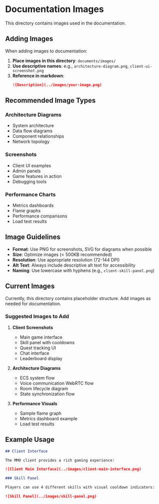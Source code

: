 # Documentation Images

This directory contains images used in the documentation.

## Adding Images

When adding images to documentation:

1. **Place images in this directory**: `documents/images/`
2. **Use descriptive names**: e.g., `architecture-diagram.png`, `client-ui-screenshot.png`
3. **Reference in markdown**: 
   ```markdown
   ![Description](../images/your-image.png)
   ```

## Recommended Image Types

### Architecture Diagrams
- System architecture
- Data flow diagrams
- Component relationships
- Network topology

### Screenshots
- Client UI examples
- Admin panels
- Game features in action
- Debugging tools

### Performance Charts
- Metrics dashboards
- Flame graphs
- Performance comparisons
- Load test results

## Image Guidelines

- **Format**: Use PNG for screenshots, SVG for diagrams when possible
- **Size**: Optimize images (< 500KB recommended)
- **Resolution**: Use appropriate resolution (72-144 DPI)
- **Alt Text**: Always include descriptive alt text for accessibility
- **Naming**: Use lowercase with hyphens (e.g., `client-skill-panel.png`)

## Current Images

Currently, this directory contains placeholder structure. Add images as needed for documentation.

### Suggested Images to Add

1. **Client Screenshots**
   - Main game interface
   - Skill panel with cooldowns
   - Quest tracking UI
   - Chat interface
   - Leaderboard display

2. **Architecture Diagrams**
   - ECS system flow
   - Voice communication WebRTC flow
   - Room lifecycle diagram
   - State synchronization flow

3. **Performance Visuals**
   - Sample flame graph
   - Metrics dashboard example
   - Load test results

## Example Usage

```markdown
## Client Interface

The MMO client provides a rich gaming experience:

![Client Main Interface](../images/client-main-interface.png)

### Skill Panel

Players can use 4 different skills with visual cooldown indicators:

![Skill Panel](../images/skill-panel.png)
```
